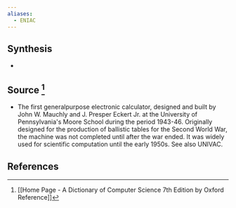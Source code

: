 ```yaml
---
aliases:
  - ENIAC
---
```

## Synthesis
- 
## Source [^1]
- The first generalpurpose electronic calculator, designed and built by John W. Mauchly and J. Presper Eckert Jr. at the University of Pennsylvania's Moore School during the period 1943-46. Originally designed for the production of ballistic tables for the Second World War, the machine was not completed until after the war ended. It was widely used for scientific computation until the early 1950s. See also UNIVAC.
## References

[^1]: [[Home Page - A Dictionary of Computer Science 7th Edition by Oxford Reference]]